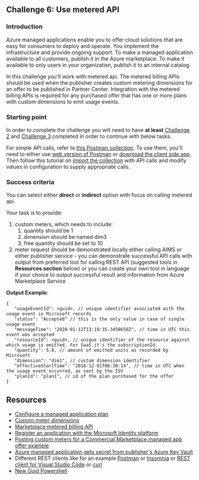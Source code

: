 ## Challenge 6: Use metered API

### Introduction

Azure managed applications enable you to offer cloud solutions that are easy for consumers to deploy and operate. You implement the infrastructure and provide ongoing support. To make a managed application available to all customers, publish it in the Azure marketplace. To make it available to only users in your organization, publish it to an internal catalog. 

In this challenge you'll work with metered api. The metered billing APIs should be used when the publisher creates custom metering dimensions for an offer to be published in Partner Center. Integration with the metered billing APIs is required for any purchased offer that has one or more plans with custom dimensions to emit usage events.

### Starting point

In order to complete the challenge you will need to have **at least** [Challenge 2](./02-student-modify_and_redeploy.md) and [Challenge 3](./03-00-student-create_azure-marketplace-offer.md) completed in order to continue with below tasks.

For simple API calls, refer to [this Postman collection](https://raw.githubusercontent.com/microsoft/commercial-marketplace-managed-application-metering-samples/main/Managed%20app%20metering.postman_collection.json). To use them, you'll need to either use [web version of Postman](https://www.postman.com/) or [download the client side app](https://www.postman.com/downloads/). Then follow this tutorial on [import the collection](https://learning.postman.com/docs/getting-started/importing-and-exporting-data/) with API calls and modify values in configuration to supply appropriate calls.

### Success criteria

You can select either **direct** or **indirect** option with focus on calling metered api.

Your task is to provide:
1. custom meters, which needs to include:
   1. quantity should be 1
   2. dimension should be named dim3
   3. free quantity should be set to 10
2. meter request should be demonstrated locally either calling AIMS or either publisher service - you can demonstrate successful API calls with output from preferred tool for calling REST API (suggested tools in **Resources section** below) or you can create your own tool in language if your choice to output successful result and information from Azure Marketplace Service

__Output Example__:
```
{
   "usageEventId": <guid>, // unique identifier associated with the usage event in Microsoft records
   "status": "Accepted" // this is the only value in case of single usage event
   "messageTime": "2020-01-12T13:19:35.3458658Z", // time in UTC this event was accepted
   "resourceId": <guid>, // unique identifier of the resource against which usage is emitted. For SaaS it's the subscriptionId.
   "quantity": 5.0, // amount of emitted units as recorded by Microsoft
   "dimension": "dim1", // custom dimension identifier
   "effectiveStartTime": "2018-12-01T08:30:14", // time in UTC when the usage event occurred, as sent by the ISV
   "planId": "plan1", // id of the plan purchased for the offer
}
```

## Resources
- [Configure a managed application plan](https://docs.microsoft.com/en-us/azure/marketplace/azure-app-managed)
- [Custom meter dimensions](https://docs.microsoft.com/en-us/azure/marketplace/azure-app-managed#add-a-custom-meter-dimension-optional)
- [Marketplace metered billing API](https://docs.microsoft.com/en-us/azure/marketplace/marketplace-metering-service-apis)
- [Register an application with the Microsoft Identity platform](https://docs.microsoft.com/en-us/graph/auth-register-app-v2)
- [Posting custom meters for a Commercial Marketplace managed app offer example](https://github.com/microsoft/commercial-marketplace-managed-application-metering-samples)
- [Azure managed application gets secret from publisher's Azure Key Vault](https://github.com/arsenvlad/azure-managed-app-publisher-secret)
- Different REST clients like for an example [Postman](https://www.postman.com/) or [Insomnia](https://insomnia.rest/download) or [REST client for Visual Studio Code](https://marketplace.visualstudio.com/items?itemName=humao.rest-client) or [curl](https://curl.se/)
- [New Guid Powershell](https://docs.microsoft.com/en-us/powershell/module/microsoft.powershell.utility/new-guid?view=powershell-7.1)